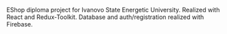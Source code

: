 EShop diploma project for Ivanovo State Energetic University. Realized with React and Redux-Toolkit. Database and auth/registration realized with Firebase. 
